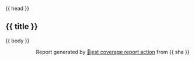 {{ head }}

## {{ title }}

{{ body }}

<p align="right">Report generated by <a href="https://github.com/ArtiomTr/jest-coverage-report-action">🧪jest coverage report action</a> from {{ sha }}</p>
